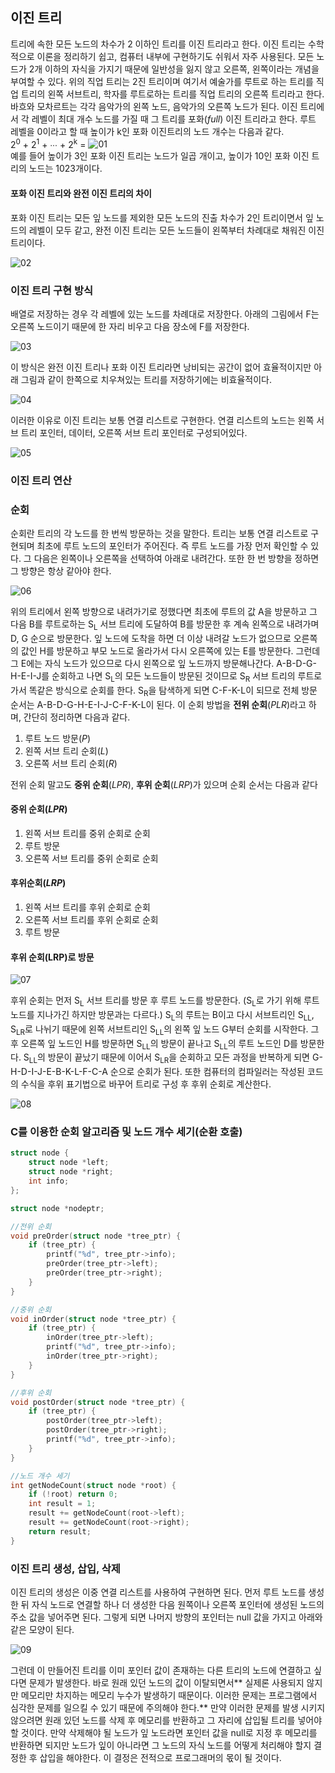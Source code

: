 

## 이진 트리

트리에 속한 모든 노드의 차수가 2 이하인 트리를 이진 트리라고 한다. 이진 트리는 수학적으로 이론을 정리하기 쉽고, 컴퓨터 내부에 구현하기도 쉬워서 자주 사용된다. 모든 노드가 2개 이하의 자식을 가지기 때문에 일반성을 잃지 않고 오른쪽, 왼쪽이라는 개념을 부여할 수 있다. 위의 직업 트리는 2진 트리이며 여기서 예술가를 루트로 하는 트리를 직업 트리의 왼쪽 서브트리, 학자를 루트로하는 트리를 직업 트리의 오른쪽 트리라고 한다. 바흐와 모차르트는 각각 음악가의 왼쪽 노드, 음악가의 오른쪽 노드가 된다. 이진 트리에서 각 레벨이 최대 개수 노드를 가질 때 그 트리를 포화(*full*) 이진 트리라고 한다. 루트 레벨을 0이라고 할 때 높이가 k인 포화 이진트리의 노드 개수는 다음과 같다.  
2<sup>0</sup> + 2<sup>1</sup> + ∙∙∙ + 2<sup>k</sup> = ![01](images/01.gif)  
예를 들어 높이가 3인 포화 이진 트리는 노드가 일곱 개이고, 높이가 10인 포화 이진 트리의 노드는 1023개이다.

#### 포화 이진 트리와 완전 이진 트리의 차이

포화 이진 트리는 모든 잎 노드를 제외한 모든 노드의 진출 차수가 2인 트리이면서 잎 노드의 레벨이 모두 같고, 완전 이진 트리는 모든 노드들이 왼쪽부터 차례대로 채워진 이진 트리이다.

![02](images/02.jpg)

### 이진 트리 구현 방식

배열로 저장하는 경우 각 레벨에 있는 노드를 차례대로 저장한다. 아래의 그림에서 F는 오른쪽 노드이기 때문에 한 자리 비우고 다음 장소에 F를 저장한다.

![03](images/03.png)

이 방식은 완전 이진 트리나 포화 이진 트리라면 낭비되는 공간이 없어 효율적이지만 아래 그림과 같이 한쪽으로 치우쳐있는 트리를 저장하기에는 비효율적이다.

![04](images/04.png)

이러한 이유로 이진 트리는 보통 연결 리스트로 구현한다. 연결 리스트의 노드는 왼쪽 서브 트리 포인터, 데이터, 오른쪽 서브 트리 포인터로 구성되어있다.

![05](images/05.jpg)

### 이진 트리 연산

### 순회

순회란 트리의 각 노드를 한 번씩 방문하는 것을 말한다. 트리는 보통 연결 리스트로 구현되며 최초에 루트 노드의 포인터가 주어진다. 즉 루트 노드를 가장 먼저 확인할 수 있다. 그 다음은 왼쪽이나 오른쪽을 선택하여 아래로 내려간다. 또한 한 번 방향을 정하면 그 방향은 항상 같아야 한다.

![06](images/06.jpg)

위의 트리에서 왼쪽 방향으로 내려가기로 정했다면 최초에 루트의 값 A을 방문하고 그 다음 B를 루트로하는 S<sub>L</sub> 서브 트리에 도달하여 B를 방문한 후 계속 왼쪽으로 내려가며 D, G 순으로 방문한다. 잎 노드에 도착을 하면 더 이상 내려갈 노드가 없으므로 오른쪽의 값인 H를 방문하고 부모 노드로 올라가서 다시 오른쪽에 있는 E를 방문한다. 그런데 그 E에는 자식 노드가 있으므로 다시 왼쪽으로 잎 노드까지 방문해나간다. A-B-D-G-H-E-I-J를 순회하고 나면 S<sub>L</sub>의 모든 노드들이 방문된 것이므로 S<sub>R</sub> 서브 트리의 루트로 가서 똑같은 방식으로 순회를 한다. S<sub>R</sub>을 탐색하게 되면 C-F-K-L이 되므로 전체 방문 순서는 A-B-D-G-H-E-I-J-C-F-K-L이 된다. 이 순회 방법을 **전위 순회**(*PLR*)라고 하며, 간단히 정리하면 다음과 같다.

1. 루트 노드 방문(*P*)
2. 왼쪽 서브 트리 순회(*L*)
3. 오른쪽 서브 트리 순회(*R*)

전위 순회 말고도 **중위 순회**(*LPR*), **후위 순회**(*LRP*)가 있으며 순회 순서는 다음과 같다

#### 중위 순회(*LPR*)
1. 왼쪽 서브 트리를 중위 순회로 순회
2. 루트 방문
3. 오른쪽 서브 트리를 중위 순회로 순회

#### 후위순회(*LRP*)
1. 왼쪽 서브 트리를 후위 순회로 순회
2. 오른쪽 서브 트리를 후위 순회로 순회
3. 루트 방문

#### 후위 순회(LRP)로 방문

![07](images/07.jpg)

후위 순회는 먼저 S<sub>L</sub> 서브 트리를 방문 후 루트 노드를 방문한다. (S<sub>L</sub>로 가기 위해 루트 노드를 지나가긴 하지만 방문과는 다르다.) S<sub>L</sub>의 루트는 B이고 다시 서브트리인 S<sub>LL</sub>, S<sub>LR</sub>로 나뉘기 때문에 왼쪽 서브트리인 S<sub>LL</sub>의 왼쪽 잎 노드 G부터 순회를 시작한다. 그 후 오른쪽 잎 노드인 H를 방문하면 S<sub>LL</sub>의 방문이 끝나고 S<sub>LL</sub>의 루트 노드인 D를 방문한다. S<sub>LL</sub>의 방문이 끝났기 때문에 이어서 S<sub>LR</sub>을 순회하고 모든 과정을 반복하게 되면 G-H-D-I-J-E-B-K-L-F-C-A 순으로 순회가 된다. 또한 컴퓨터의 컴파일러는 작성된 코드의 수식을 후위 표기법으로 바꾸어 트리로 구성 후 후위 순회로 계산한다.

![08](images/08.png)

### C를 이용한 순회 알고리즘 및 노드 개수 세기(순환 호출)

~~~c
struct node {
    struct node *left;
    struct node *right;
    int info;
};

struct node *nodeptr;

//전위 순회
void preOrder(struct node *tree_ptr) {
    if (tree_ptr) {
        printf("%d", tree_ptr->info);
        preOrder(tree_ptr->left);
        preOrder(tree_ptr->right);
    }
}

//중위 순회
void inOrder(struct node *tree_ptr) {
    if (tree_ptr) {
        inOrder(tree_ptr->left);
        printf("%d", tree_ptr->info);
        inOrder(tree_ptr->right);
    }
}

//후위 순회
void postOrder(struct node *tree_ptr) {
    if (tree_ptr) {
        postOrder(tree_ptr->left);
        postOrder(tree_ptr->right);
        printf("%d", tree_ptr->info);
    }
}

//노드 개수 세기
int getNodeCount(struct node *root) {
    if (!root) return 0;
    int result = 1;
    result += getNodeCount(root->left);
    result += getNodeCount(root->right);
    return result;
}
~~~

### 이진 트리 생성, 삽입, 삭제

이진 트리의 생성은 이중 연결 리스트를 사용하여 구현하면 된다. 먼저 루트 노드를 생성한 뒤 자식 노드로 연결할 하나 더 생성한 다음 원쪽이나 오른쪽 포인터에 생성된 노드의 주소 값을 넣어주면 된다. 그렇게 되면 나머지 방향의 포인터는 null 값을 가지고 아래와 같은 모양이 된다.

![09](images/09.png)

그런데 이 만들어진 트리를 이미 포인터 값이 존재하는 다른 트리의 노드에 연결하고 싶다면 문제가 발생한다. 바로 원래 있던 노드의 값이 이탈되면서** 실제론 사용되지 않지만 메모리만 차지하는 메모리 누수가 발생하기 때문이다. 이러한 문제는 프로그램에서 심각한 문제를 일으킬 수 있기 때문에 주의해야 한다.** 만약 이러한 문제를 발생 시키지 않으려면 원래 있던 노드를 삭제 후 메모리를 반환하고 그 자리에 삽입될 트리를 넣어야 할 것이다. 만약 삭제해야 될 노드가 잎 노드라면 포인터 값을 null로 지정 후 메모리를 반환하면 되지만 노드가 잎이 아니라면 그 노드의 자식 노드를 어떻게 처리해야 할지 결정한 후 삽입을 해야한다. 이 결정은 전적으로 프로그래머의 몫이 될 것이다.

